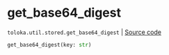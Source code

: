 # get_base64_digest
`toloka.util.stored.get_base64_digest` | [Source code](https://github.com/Toloka/toloka-kit/blob/v1.1.3/src/util/stored.py#L24)

```python
get_base64_digest(key: str)
```

